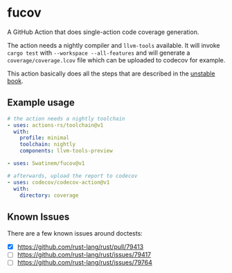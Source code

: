 # fucov

A GitHub Action that does single-action code coverage generation.

The action needs a nightly compiler and `llvm-tools` available.
It will invoke `cargo test` with `--workspace --all-features` and will generate
a `coverage/coverage.lcov` file which can be uploaded to codecov for example.

This action basically does all the steps that are described in the [unstable book].

## Example usage

```yaml
# the action needs a nightly toolchain
- uses: actions-rs/toolchain@v1
  with:
    profile: minimal
    toolchain: nightly
    components: llvm-tools-preview

- uses: Swatinem/fucov@v1

# afterwards, upload the report to codecov
- uses: codecov/codecov-action@v1
  with:
    directory: coverage
```

[unstable book]: https://doc.rust-lang.org/nightly/unstable-book/compiler-flags/source-based-code-coverage.html

## Known Issues

There are a few known issues around doctests:

- [x] https://github.com/rust-lang/rust/pull/79413
- [ ] https://github.com/rust-lang/rust/issues/79417
- [ ] https://github.com/rust-lang/rust/issues/79764
